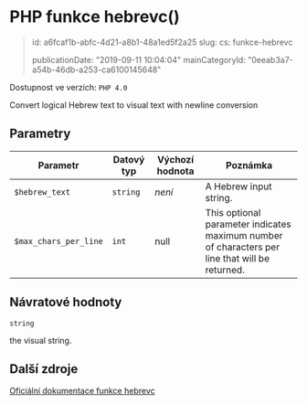 PHP funkce hebrevc()
====================

> id: a6fcaf1b-abfc-4d21-a8b1-48a1ed5f2a25
> slug:
> 	cs: funkce-hebrevc
>
> publicationDate: "2019-09-11 10:04:04"
> mainCategoryId: "0eeab3a7-a54b-46db-a253-ca6100145648"

Dostupnost ve verzích: `PHP 4.0`

Convert logical Hebrew text to visual text with newline conversion


Parametry
--------------

| Parametr | Datový typ | Výchozí hodnota | Poznámka |
|-----|-----|-----|-----|
| `$hebrew_text` | `string` | *není* | A Hebrew input string. |
| `$max_chars_per_line` | `int` | null | This optional parameter indicates maximum number of characters per line that will be returned. |


Návratové hodnoty
----------------

`string`

the visual string.

Další zdroje
------------

[Oficiální dokumentace funkce hebrevc](https://www.php.net/manual/en/function.hebrevc.php)
